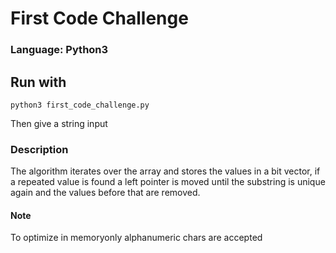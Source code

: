 # First Code Challenge

### Language: Python3

## Run with
    python3 first_code_challenge.py
    
Then give a string input

### Description

The algorithm iterates over the array and stores the values in a bit vector, if a repeated value is found a left pointer is moved until the substring is unique again and the values before that are removed.

#### Note
To optimize in memoryonly alphanumeric chars are accepted